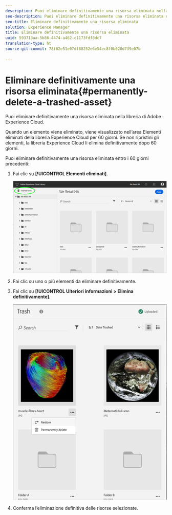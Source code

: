 ```yaml
---
description: Puoi eliminare definitivamente una risorsa eliminata nella libreria di Adobe Experience Cloud.
seo-description: Puoi eliminare definitivamente una risorsa eliminata nella libreria di Adobe Experience Cloud.
seo-title: Eliminare definitivamente una risorsa eliminata
solution: Experience Manager
title: Eliminare definitivamente una risorsa eliminata
uuid: 593713aa-5b86-4474-a462-c1173fdf8dc7
translation-type: ht
source-git-commit: 78f62e51e07df88252e6e54ec8f0b620d739e07b

---
```



# Eliminare definitivamente una risorsa eliminata{#permanently-delete-a-trashed-asset}

Puoi eliminare definitivamente una risorsa eliminata nella libreria di Adobe Experience Cloud.

Quando un elemento viene eliminato, viene visualizzato nell’area Elementi eliminati della libreria Experience Cloud per 60 giorni. Se non ripristini gli elementi, la libreria Experience Cloud li elimina definitivamente dopo 60 giorni.

Puoi eliminare definitivamente una risorsa eliminata entro i 60 giorni precedenti:

1. Fai clic su **[!UICONTROL Elementi eliminati]**.

   ![](assets/library_general_trashed_items.png)

1. Fai clic su uno o più elementi da eliminare definitivamente.
1. Fai clic su **[!UICONTROL Ulteriori informazioni &gt; Elimina definitivamente]**.

   ![](assets/library_restore_perm_delete.png)

1. Conferma l’eliminazione definitiva delle risorse selezionate.

